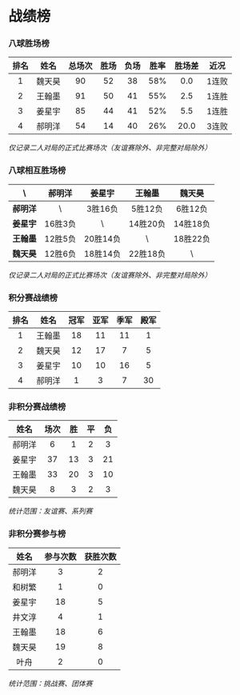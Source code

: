 # 战绩榜

### 八球胜场榜

| 排名 | 姓名   | 总场次 | 胜场 | 负场 | 胜率  | 胜场差 | 近况  |
| :--: | :---: | :---: | :--: | :--: | :--: | :---: | :---: |
| 1    | 魏天昊 | 90    | 52   | 38   | 58%  | 0.0   | 1连败 |
| 2    | 王翰墨 | 91    | 50   | 41   | 55%  | 2.5   | 1连胜 |
| 3    | 姜星宇 | 85    | 44   | 41   | 52%  | 5.5   | 1连胜 |
| 4    | 郝明洋 | 54    | 14   | 40   | 26%  | 20.0  | 3连败 |

*仅记录二人对局的正式比赛场次（友谊赛除外、非完整对局除外）*

### 八球相互胜场榜

|    **\\**   | 郝明洋  | 姜星宇   | 王翰墨   | 魏天昊   |
| :--------: | :-----: | :------: | :------: | :-----: |
| **郝明洋** |   \\     | 3胜16负  | 5胜12负  | 6胜12负  |
| **姜星宇** | 16胜3负  |   \\     | 14胜20负 | 14胜18负 |
| **王翰墨** | 12胜5负  | 20胜14负 |   \\     | 18胜22负 |
| **魏天昊** | 12胜6负  | 18胜14负 | 22胜18负 |   \\     |

*仅记录二人对局的正式比赛场次（友谊赛除外、非完整对局除外）*

### 积分赛战绩榜

| 排名 | 姓名   | 冠军 | 亚军 | 季军 | 殿军 |
| :--: | :----: | :--: | :-: | :-: | :-: |
| 1    | 王翰墨 | 18   | 11  | 11  | 1   |
| 2    | 魏天昊 | 12   | 17  | 7   | 5   |
| 3    | 姜星宇 | 10   | 10  | 16  | 5   |
| 4    | 郝明洋 | 1    | 3   | 7   | 30  |

### 非积分赛战绩榜

| 姓名   | 场次 | 胜   | 平   | 负   |
| :---: | :--: | :--: | :--: | :--: |
| 郝明洋 |  6   |  1   |  2   |  3   |
| 姜星宇 |  37  |  13  |  3   |  21  |
| 王翰墨 |  33  |  20  |  3   |  10  |
| 魏天昊 |  8   |  3   |  2   |  3   |

*统计范围：友谊赛、系列赛*

### 非积分赛参与榜

| 姓名   | 参与次数 | 获胜次数 |
| :----: | :-----: | :-----: |
| 郝明洋  |    3    |    2    |
| 和树繁  |    1    |    0    |
| 姜星宇  |   18    |    5    |
| 井文淳  |    4    |    1    |
| 王翰墨  |   18    |    6    |
| 魏天昊  |   19    |    8    |
| 叶舟    |    2    |    0    |

*统计范围：挑战赛、团体赛*